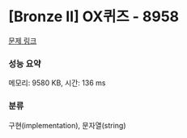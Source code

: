 # [Bronze II] OX퀴즈 - 8958 

[문제 링크](https://www.acmicpc.net/problem/8958) 

### 성능 요약

메모리: 9580 KB, 시간: 136 ms

### 분류

구현(implementation), 문자열(string)

